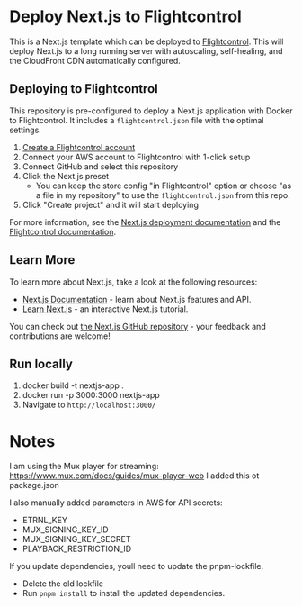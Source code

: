 # Deploy Next.js to Flightcontrol

This is a Next.js template which can be deployed to [Flightcontrol](https://www.flightcontrol.dev/?ref=nextjs). This will deploy Next.js to a long running server with autoscaling, self-healing, and the CloudFront CDN automatically configured.

## Deploying to Flightcontrol

This repository is pre-configured to deploy a Next.js application with Docker to Flightcontrol. It includes a `flightcontrol.json` file with the optimal settings.

1. [Create a Flightcontrol account](https://app.flightcontrol.dev/signup?ref=nextjs)
2. Connect your AWS account to Flightcontrol with 1-click setup
3. Connect GitHub and select this repository
4. Click the Next.js preset
   - You can keep the store config "in Flightcontrol" option or choose "as a file in my repository" to use the `flightcontrol.json` from this repo.
6. Click "Create project" and it will start deploying

For more information, see the [Next.js deployment documentation](https://nextjs.org/docs/app/building-your-application/deploying#self-hosting) and the [Flightcontrol documentation](https://www.flightcontrol.dev/docs?ref=nextjs).

## Learn More

To learn more about Next.js, take a look at the following resources:

- [Next.js Documentation](https://nextjs.org/docs) - learn about Next.js features and API.
- [Learn Next.js](https://nextjs.org/learn) - an interactive Next.js tutorial.

You can check out [the Next.js GitHub repository](https://github.com/vercel/next.js) - your feedback and contributions are welcome!

## Run locally

1. docker build -t nextjs-app .
2. docker run -p 3000:3000 nextjs-app
3. Navigate to `http://localhost:3000/`

# Notes

I am using the Mux player for streaming: https://www.mux.com/docs/guides/mux-player-web
I added this ot package.json

I also manually added parameters in AWS for API secrets:
- ETRNL_KEY
- MUX_SIGNING_KEY_ID
- MUX_SIGNING_KEY_SECRET
- PLAYBACK_RESTRICTION_ID

If you update dependencies, youll need to update the pnpm-lockfile.
- Delete the old lockfile
- Run `pnpm install` to install the updated dependencies.
